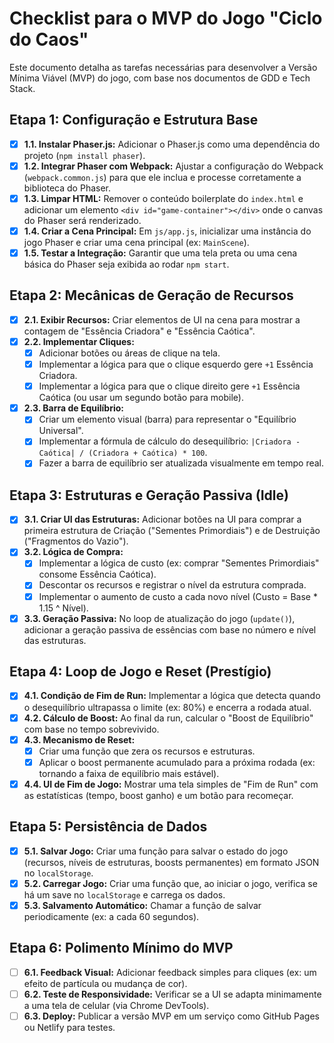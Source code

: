 # Checklist para o MVP do Jogo "Ciclo do Caos"

Este documento detalha as tarefas necessárias para desenvolver a Versão Mínima Viável (MVP) do jogo, com base nos documentos de GDD e Tech Stack.

## Etapa 1: Configuração e Estrutura Base

- [x] **1.1. Instalar Phaser.js:** Adicionar o Phaser.js como uma dependência do projeto (`npm install phaser`).
- [x] **1.2. Integrar Phaser com Webpack:** Ajustar a configuração do Webpack (`webpack.common.js`) para que ele inclua e processe corretamente a biblioteca do Phaser.
- [x] **1.3. Limpar HTML:** Remover o conteúdo boilerplate do `index.html` e adicionar um elemento `<div id="game-container"></div>` onde o canvas do Phaser será renderizado.
- [x] **1.4. Criar a Cena Principal:** Em `js/app.js`, inicializar uma instância do jogo Phaser e criar uma cena principal (ex: `MainScene`).
- [x] **1.5. Testar a Integração:** Garantir que uma tela preta ou uma cena básica do Phaser seja exibida ao rodar `npm start`.

## Etapa 2: Mecânicas de Geração de Recursos

- [x] **2.1. Exibir Recursos:** Criar elementos de UI na cena para mostrar a contagem de "Essência Criadora" e "Essência Caótica".
- [x] **2.2. Implementar Cliques:**
    - [x] Adicionar botões ou áreas de clique na tela.
    - [x] Implementar a lógica para que o clique esquerdo gere `+1` Essência Criadora.
    - [x] Implementar a lógica para que o clique direito gere `+1` Essência Caótica (ou usar um segundo botão para mobile).
- [x] **2.3. Barra de Equilíbrio:**
    - [x] Criar um elemento visual (barra) para representar o "Equilíbrio Universal".
    - [x] Implementar a fórmula de cálculo do desequilíbrio: `|Criadora - Caótica| / (Criadora + Caótica) * 100`.
    - [x] Fazer a barra de equilíbrio ser atualizada visualmente em tempo real.

## Etapa 3: Estruturas e Geração Passiva (Idle)

- [x] **3.1. Criar UI das Estruturas:** Adicionar botões na UI para comprar a primeira estrutura de Criação ("Sementes Primordiais") e de Destruição ("Fragmentos do Vazio").
- [x] **3.2. Lógica de Compra:**
    - [x] Implementar a lógica de custo (ex: comprar "Sementes Primordiais" consome Essência Caótica).
    - [x] Descontar os recursos e registrar o nível da estrutura comprada.
    - [x] Implementar o aumento de custo a cada novo nível (Custo = Base * 1.15 ^ Nível).
- [x] **3.3. Geração Passiva:** No loop de atualização do jogo (`update()`), adicionar a geração passiva de essências com base no número e nível das estruturas.

## Etapa 4: Loop de Jogo e Reset (Prestígio)

- [x] **4.1. Condição de Fim de Run:** Implementar a lógica que detecta quando o desequilíbrio ultrapassa o limite (ex: 80%) e encerra a rodada atual.
- [x] **4.2. Cálculo de Boost:** Ao final da run, calcular o "Boost de Equilíbrio" com base no tempo sobrevivido.
- [x] **4.3. Mecanismo de Reset:**
    - [x] Criar uma função que zera os recursos e estruturas.
    - [x] Aplicar o boost permanente acumulado para a próxima rodada (ex: tornando a faixa de equilíbrio mais estável).
- [x] **4.4. UI de Fim de Jogo:** Mostrar uma tela simples de "Fim de Run" com as estatísticas (tempo, boost ganho) e um botão para recomeçar.

## Etapa 5: Persistência de Dados

- [x] **5.1. Salvar Jogo:** Criar uma função para salvar o estado do jogo (recursos, níveis de estruturas, boosts permanentes) em formato JSON no `localStorage`.
- [x] **5.2. Carregar Jogo:** Criar uma função que, ao iniciar o jogo, verifica se há um save no `localStorage` e carrega os dados.
- [x] **5.3. Salvamento Automático:** Chamar a função de salvar periodicamente (ex: a cada 60 segundos).

## Etapa 6: Polimento Mínimo do MVP

- [ ] **6.1. Feedback Visual:** Adicionar feedback simples para cliques (ex: um efeito de partícula ou mudança de cor).
- [ ] **6.2. Teste de Responsividade:** Verificar se a UI se adapta minimamente a uma tela de celular (via Chrome DevTools).
- [ ] **6.3. Deploy:** Publicar a versão MVP em um serviço como GitHub Pages ou Netlify para testes.
